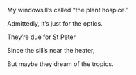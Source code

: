 My windowsill’s called “the plant hospice.”

Admittedly, it’s just for the optics.

They’re due for St Peter

Since the sill’s near the heater,

But maybe they dream of the tropics.